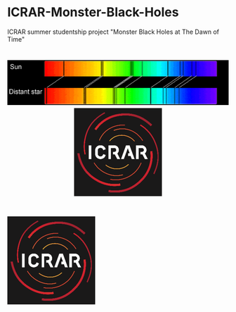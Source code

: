 # ICRAR-Monster-Black-Holes
ICRAR summer studentship project "Monster Black Holes at The Dawn of Time"

<h1 align="center">
  <img src="https://github.com/daniel-lyon/ICRAR-Monster-Black-Holes/blob/main/Affiliations/redshift.png">
  <img src="https://github.com/daniel-lyon/ICRAR-Monster-Black-Holes/blob/main/Affiliations/icrar_logo.png" width="200">
</h1>

<h1 align="left">
<img src="https://github.com/daniel-lyon/ICRAR-Monster-Black-Holes/blob/main/Affiliations/icrar_logo.png" width="200">
</h1>
